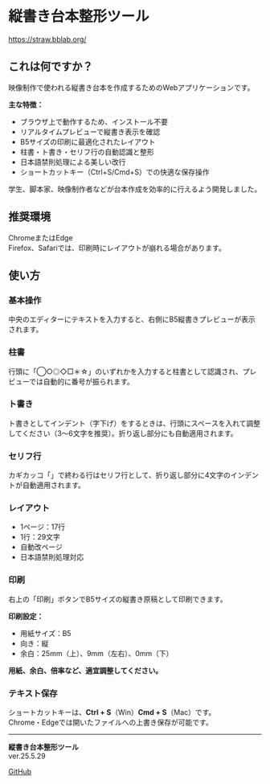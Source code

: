 # 縦書き台本整形ツール
https://straw.bblab.org/

## これは何ですか？
映像制作で使われる縦書き台本を作成するためのWebアプリケーションです。

**主な特徴：**
- ブラウザ上で動作するため、インストール不要
- リアルタイムプレビューで縦書き表示を確認
- B5サイズの印刷に最適化されたレイアウト
- 柱書・ト書き・セリフ行の自動認識と整形
- 日本語禁則処理による美しい改行
- ショートカットキー（Ctrl+S/Cmd+S）での快適な保存操作

学生、脚本家、映像制作者などが台本作成を効率的に行えるよう開発しました。

## 推奨環境
ChromeまたはEdge  
Firefox、Safariでは、印刷時にレイアウトが崩れる場合があります。

## 使い方

### 基本操作
中央のエディターにテキストを入力すると、右側にB5縦書きプレビューが表示されます。

### 柱書
行頭に「◯○◎◇□＊☆」のいずれかを入力すると柱書として認識され、プレビューでは自動的に番号が振られます。

### ト書き
ト書きとしてインデント（字下げ）をするときは、行頭にスペースを入れて調整してください（3～6文字を推奨）。折り返し部分にも自動適用されます。

### セリフ行
カギカッコ「」で終わる行はセリフ行として、折り返し部分に4文字のインデントが自動適用されます。

### レイアウト
- 1ページ：17行
- 1行：29文字
- 自動改ページ
- 日本語禁則処理対応

### 印刷
右上の「印刷」ボタンでB5サイズの縦書き原稿として印刷できます。

**印刷設定：**
- 用紙サイズ：B5
- 向き：縦
- 余白：25mm（上）、9mm（左右）、0mm（下）

**用紙、余白、倍率など、適宜調整してください。**

### テキスト保存
ショートカットキーは、**Ctrl + S**（Win）**Cmd + S**（Mac）です。  
Chrome・Edgeでは開いたファイルへの上書き保存が可能です。

---

**縦書き台本整形ツール**  
ver.25.5.29

[GitHub](https://github.com/kzbb/straw)
